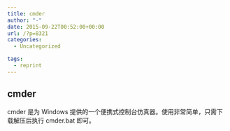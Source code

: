 ```yaml
---
title: cmder
author: "-"
date: 2015-09-22T00:52:00+00:00
url: /?p=8321
categories:
  - Uncategorized

tags:
  - reprint
---
```

## cmder
cmder 是为 Windows 提供的一个便携式控制台仿真器。使用非常简单，只需下载解压后执行 cmder.bat 即可。